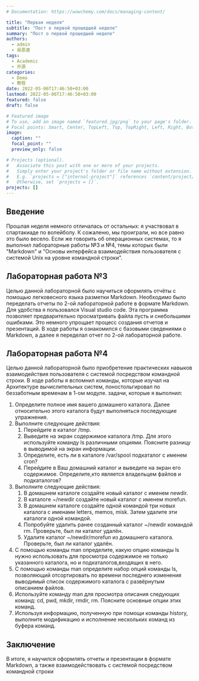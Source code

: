 ```yaml
---
# Documentation: https://wowchemy.com/docs/managing-content/

title: "Первая неделя"
subtitle: "Пост о первой прошедшей неделе"
summary: "Пост о первой прошедшей неделе"
authors: 
  - admin
  - 吳恩達
tags:
  - Academic
  - 开源
categories:
  - Demo
  - 教程
date: 2022-05-06T17:46:50+03:00
lastmod: 2022-05-06T17:46:50+03:00
featured: false
draft: false

# Featured image
# To use, add an image named `featured.jpg/png` to your page's folder.
# Focal points: Smart, Center, TopLeft, Top, TopRight, Left, Right, BottomLeft, Bottom, BottomRight.
image:
  caption: ""
  focal_point: ""
  preview_only: false

# Projects (optional).
#   Associate this post with one or more of your projects.
#   Simply enter your project's folder or file name without extension.
#   E.g. `projects = ["internal-project"]` references `content/project/deep-learning/index.md`.
#   Otherwise, set `projects = []`.
projects: []
---
```


## Введение

Прошлая неделя немного отличалась от остальных: я участвовал в спартакиаде по волейболу. К сожаленю, мы проиграли, но все равно это было весело. Если же говорить об операционных системах, то я выполнил лабораторные работы №3 и №4, темы которых были "Markdown" и "Основы интерфейса взаимодействия пользователя с системой Unix на уровне командной строки".

## Лабораторная работа №3

Целью данной лабораторной было научиться оформлять отчёты с помощью легковесного языка разметки Markdown. Необходимо было переделать отчеты по 2-ой лабораторной работе в формате Markdown. Для удобства я пользовался Visual studio code. Эта программа позволяет предварительно просматривать файла пусть и снебольшими ошибками. Это немного упрощает процесс создания отчетов и презентаций. 
В ходе работы я ознакомился с базовыми сведениями о Markdown, а далее я переделал отчет по 2-ой лабораторной работе.

## Лабораторная работа №4

Целью данной лабораторной было приобретение практических навыков взаимодействия пользователя с системой посредством командной строки. В ходе работы я вспомнил команды, которые изучал на Архитектуре вычислительных систем, поностольгировал по беззаботным временам в 1-ом модуле. задачи, которые я выполнил:

1. Определите полное имя вашего домашнего каталога. Далее относительно этого каталога будут выполняться последующие упражнения.
2. Выполните следующие действия:
    1. Перейдите в каталог /tmp.
    2. Выведите на экран содержимое каталога /tmp. Для этого используйте команду ls
    различными опциями. Поясните разницу в выводимой на экран информации.
    3. Определите, есть ли в каталоге /var/spool подкаталог с именем cron?
    4. Перейдите в Ваш домашний каталог и выведите на экран его содержимое. Определите,кто является владельцем файлов и подкаталогов?
3. Выполните следующие действия:
    1. В домашнем каталоге создайте новый каталог с именем newdir.
    2. В каталоге ~/newdir создайте новый каталог с именем morefun.
    3. В домашнем каталоге создайте одной командой три новых каталога с именами
    letters, memos, misk. Затем удалите эти каталоги одной командой.
    4. Попробуйте удалить ранее созданный каталог ~/newdir командой rm. Проверьте,
    был ли каталог удалён.
    5. Удалите каталог ~/newdir/morefun из домашнего каталога. Проверьте, был ли
каталог удалён.
4. С помощью команды man определите, какую опцию команды ls нужно использовать для просмотра содержимое не только указанного каталога, но и подкаталогов,входящих в него.
5. С помощью команды man определите набор опций команды ls, позволяющий отсортировать по времени последнего изменения выводимый список содержимого каталога
с развёрнутым описанием файлов.
6. Используйте команду man для просмотра описания следующих команд: cd, pwd, mkdir,
rmdir, rm. Поясните основные опции этих команд.
7. Используя информацию, полученную при помощи команды history, выполните модификацию и исполнение нескольких команд из буфера команд.

## Заключение

В итоге, я научился оформлять отчеты и презентации в формате Markdown, а также взаимодействовать с системой посредством командной строки
